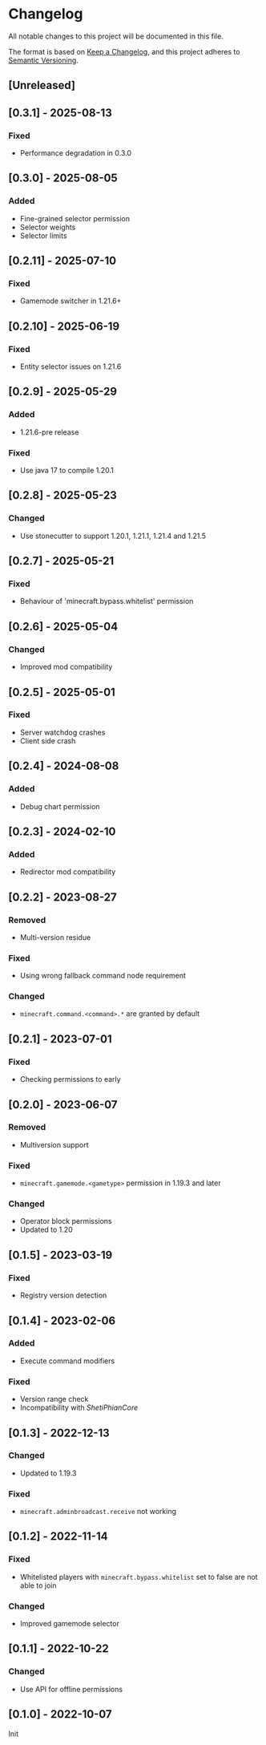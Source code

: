 # Changelog
All notable changes to this project will be documented in this file.

The format is based on [Keep a Changelog](https://keepachangelog.com/en/1.0.0/),
and this project adheres to [Semantic Versioning](https://semver.org/spec/v2.0.0.html).

## [Unreleased]

## [0.3.1] - 2025-08-13
### Fixed
- Performance degradation in 0.3.0

## [0.3.0] - 2025-08-05
### Added
- Fine-grained selector permission
- Selector weights
- Selector limits

## [0.2.11] - 2025-07-10
### Fixed
- Gamemode switcher in 1.21.6+

## [0.2.10] - 2025-06-19
### Fixed
- Entity selector issues on 1.21.6

## [0.2.9] - 2025-05-29
### Added
- 1.21.6-pre release

### Fixed
- Use java 17 to compile 1.20.1

## [0.2.8] - 2025-05-23
### Changed
- Use stonecutter to support 1.20.1, 1.21.1, 1.21.4 and 1.21.5

## [0.2.7] - 2025-05-21
### Fixed
- Behaviour of 'minecraft.bypass.whitelist' permission

## [0.2.6] - 2025-05-04
### Changed
- Improved mod compatibility

## [0.2.5] - 2025-05-01
### Fixed
- Server watchdog crashes
- Client side crash

## [0.2.4] - 2024-08-08
### Added
- Debug chart permission

## [0.2.3] - 2024-02-10
### Added
- Redirector mod compatibility

## [0.2.2] - 2023-08-27
### Removed
- Multi-version residue

### Fixed
- Using wrong fallback command node requirement

### Changed
- `minecraft.command.<command>.*` are granted by default

## [0.2.1] - 2023-07-01
### Fixed
- Checking permissions to early

## [0.2.0] - 2023-06-07
### Removed
- Multiversion support
### Fixed
- `minecraft.gamemode.<gametype>` permission in 1.19.3 and later
### Changed
- Operator block permissions
- Updated to 1.20

## [0.1.5] - 2023-03-19
### Fixed
- Registry version detection

## [0.1.4] - 2023-02-06
### Added
- Execute command modifiers

### Fixed
- Version range check
- Incompatibility with *ShetiPhianCore*

## [0.1.3] - 2022-12-13
### Changed
- Updated to 1.19.3

### Fixed
- `minecraft.adminbroadcast.receive` not working

## [0.1.2] - 2022-11-14
### Fixed
- Whitelisted players with `minecraft.bypass.whitelist` set to false are not able to join

### Changed
- Improved gamemode selector

## [0.1.1] - 2022-10-22
### Changed
- Use API for offline permissions

## [0.1.0] - 2022-10-07
Init

